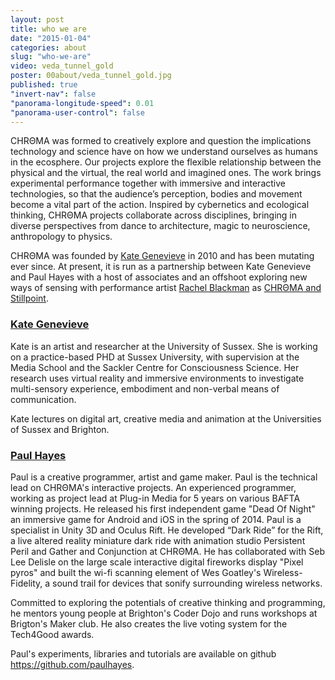 ```yaml
---
layout: post
title: who we are
date: "2015-01-04"
categories: about
slug: "who-we-are"
video: veda_tunnel_gold
poster: 00about/veda_tunnel_gold.jpg
published: true
"invert-nav": false
"panorama-longitude-speed": 0.01
"panorama-user-control": false
---
```



<span class="chroma">CHRΘMA</span> was formed to creatively explore and question the implications technology and science have on how we understand ourselves as humans in the ecosphere. Our projects explore the flexible relationship between the physical and the virtual, the real world and imagined ones. The work brings experimental performance together with immersive and interactive technologies, so that the audience’s perception, bodies and movement become a vital part of the action. Inspired by cybernetics and ecological thinking, <span class="chroma">CHRΘMA</span> projects collaborate across disciplines, bringing in diverse perspectives from dance to architecture, magic to neuroscience, anthropology to physics.

<span class="chroma">CHRΘMA</span> was founded by <a href="https://twitter.com/kategenevieve" target="_blank" class="green" >Kate Genevieve</a> in 2010 and has been mutating ever since. At present, it is run as a partnership between Kate Genevieve and Paul Hayes with a host of associates and an offshoot exploring new ways of sensing with performance artist [Rachel Blackman](http://stillpointtheatre.co.uk/ "green") as [<span class="chroma">CHRΘMA</span> and Stillpoint](http://feelingsensing.tumblr.com/ "green").

### <a href="https://twitter.com/kategenevieve" target="_blank" class="green" >Kate Genevieve</a>

Kate is an artist and researcher at the University of Sussex. She is working on a practice-based PHD at Sussex University, with supervision at the Media School and the Sackler Centre for Consciousness Science. Her research uses virtual reality and immersive environments to investigate multi-sensory experience, embodiment and non-verbal means of communication.

Kate lectures on digital art, creative media and animation at the Universities of Sussex and Brighton.


### <a href="https://twitter.com/paul_hayes" target="_blank" class="green" >Paul Hayes</a>

Paul is a creative programmer, artist and game maker. Paul is the technical lead on <span class="chroma">CHRΘMA</span>'s interactive projects. An experienced programmer, working as project lead at Plug-in Media for 5 years on various BAFTA winning projects. He released his first independent game "Dead Of Night" an immersive game for Android and iOS in the spring of 2014. Paul is a specialist in Unity 3D and Oculus Rift. He developed “Dark Ride” for the Rift, a live altered reality miniature dark ride with animation studio Persistent Peril and Gather and Conjunction at <span class="chroma">CHRΘMA</span>. He has collaborated with Seb Lee Delisle on the large scale interactive digital fireworks display "Pixel pyros" and built the wi-fi scanning element of Wes Goatley's Wireless-Fidelity, a sound trail for devices that sonify surrounding wireless networks.

Committed to exploring the potentials of creative thinking and programming, he mentors young people at Brighton's Coder Dojo and runs workshops at Brigton's Maker club. He also creates the live voting system for the Tech4Good awards.

Paul's experiments, libraries and tutorials are available on github <a href="https://github.com/paulhayes" target="_blank" class="green" >https://github.com/paulhayes</a>.
